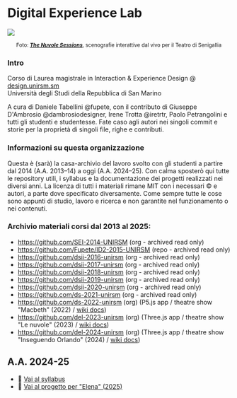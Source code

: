 # Digital Experience Lab

![](https://i.imgur.com/kDzIPCH.png)

<p align="center">
<sub>Foto: <strong><em><a href="https://github.com/del-2023-unirsm/three-sessions-2023-senigallia/wiki/0.-Copertina">The Nuvole Sessions</a></em></strong>, scenografie interattive dal vivo per il Teatro di Senigallia</sub>
</p>

### Intro 

Corso di Laurea magistrale in Interaction & Experience Design @ [design.unirsm.sm](http://design.unirsm.sm)  
Università degli Studi della Repubblica di San Marino

A cura di Daniele Tabellini @fupete, con il contributo di Giuseppe D'Ambrosio @dambrosiodesigner, Irene Trotta @iretrtr, Paolo Petrangolini e tutti gli studenti e studentesse. Fate caso agli autori nei singoli commit e storie per la proprietà di singoli file, righe e contributi.

### Informazioni su questa organizzazione

Questa è (sarà) la casa-archivio del lavoro svolto con gli studenti a partire dal 2014 (A.A. 2013–14) a oggi (A.A. 2024–25). Con calma sposterò qui tutte le repository utili, i syllabus e la documentazione dei progetti realizzati nei diversi anni. La licenza di tutti i materiali rimane MIT con i necessari © e autori, a parte dove specificato diversamente. Come sempre tutte le cose sono appunti di studio, lavoro e ricerca e non garantite nel funzionamento o nei contenuti.

### Archivio materiali corsi dal 2013 al 2025: 
- https://github.com/SEI-2014-UNIRSM (org - archived read only)
- https://github.com/Fupete/ID2-2015-UNIRSM (repo - archived read only)
- https://github.com/dsii-2016-unirsm (org - archived read only)
- https://github.com/dsii-2017-unirsm (org - archived read only)
- https://github.com/dsii-2018-unirsm (org - archived read only)
- https://github.com/dsii-2019-unirsm (org - archived read only)
- https://github.com/dsii-2020-unirsm (org - archived read only)
- https://github.com/ds-2021-unirsm (org - archived read only)
- https://github.com/ds-2022-unirsm (org) (P5.js app / theatre show "Macbeth" (2022) / [wiki docs](https://github.com/ds-2022-unirsm/p5-sessions-2022-senigallia/wiki))
- https://github.com/del-2023-unirsm (org) (Three.js app / theatre show "Le nuvole" (2023) / [wiki docs](https://github.com/del-2023-unirsm/three-sessions-2023-senigallia/wiki))
- https://github.com/del-2024-unirsm (org) (Three.js app / theatre show "Inseguendo Orlando" (2024) / [wiki docs](https://github.com/del-2024-unirsm/three-sessions-2024-senigallia/wiki))

## A.A. 2024-25
- 📣 [Vai al syllabus](https://github.com/digital-experience-lab-unirsm/syllabus-25)
- 📌 [Vai al progetto per "Elena" (2025)](https://github.com/digital-experience-lab-unirsm/tagtool-sessions-2025-senigallia)
